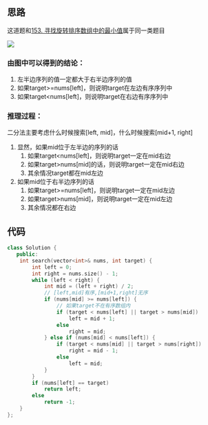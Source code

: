## 思路

这道题和[153. 寻找旋转排序数组中的最小值](https://leetcode-cn.com/problems/find-minimum-in-rotated-sorted-array/)属于同一类题目

![](https://assets.leetcode-cn.com/solution-static/153/1.png)

### 由图中可以得到的结论：

1. 左半边序列的值一定都大于右半边序列的值
2. 如果target>=nums[left]，则说明target在左边有序序列中
3. 如果target<nums[left]，则说明target在右边有序序列中

### 推理过程：

二分法主要考虑什么时候搜索[left, mid]，什么时候搜索[mid+1, right]

1. 显然，如果mid位于左半边的序列的话
	1. 如果target<nums[left]，则说明target一定在mid右边
	2. 如果target>nums[mid]的话，则说明target一定在mid右边
	3. 其余情况target都在mid左边
2. 如果mid位于右半边序列的话
	1. 如果target>=nums[left]，则说明target一定在mid左边
	2. 如果target>nums[mid]，则说明target一定在mid左边
	3. 其余情况都在右边



## 代码

```c++
class Solution {
   public:
    int search(vector<int>& nums, int target) {
        int left = 0;
        int right = nums.size() - 1;
        while (left < right) {
            int mid = (left + right) / 2;
            // [left,mid]有序,[mid+1,right]无序
            if (nums[mid] >= nums[left]) {
                // 如果target不在有序数组内
                if (target < nums[left] || target > nums[mid])
                    left = mid + 1;
                else
                    right = mid;
            } else if (nums[mid] < nums[left]) {
                if (target < nums[mid] || target > nums[right])
                    right = mid - 1;
                else
                    left = mid;
            }
        }
        if (nums[left] == target)
            return left;
        else
            return -1;
    }
};
```

